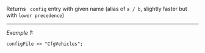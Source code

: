 Returns ` config` entry with given name (alias of `a / b`, slightly faster but with `lower precedence`)


---
*Example 1:*
```sqf
configFile >> "CfgVehicles";
```